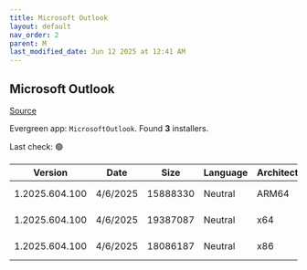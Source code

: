 ```yaml
---
title: Microsoft Outlook
layout: default
nav_order: 2
parent: M
last_modified_date: Jun 12 2025 at 12:41 AM
---
```


## Microsoft Outlook

[Source](https://learn.microsoft.com/en-us/microsoft-365-apps/outlook/get-started/deployment-new-outlook)

Evergreen app: `MicrosoftOutlook`. Found **3** installers.

Last check: 🟢

| Version        | Date     | Size     | Language | Architecture | Type | URI                                                                                                                                                                                                                              |
| -------------- | -------- | -------- | -------- | ------------ | ---- | -------------------------------------------------------------------------------------------------------------------------------------------------------------------------------------------------------------------------------- |
| 1.2025.604.100 | 4/6/2025 | 15888330 | Neutral  | ARM64        | msix | [https://res.cdn.office.net/nativehost/5mttl/installer/v2/1.2025.604.100/Microsoft.OutlookForWindows_arm64.msix](https://res.cdn.office.net/nativehost/5mttl/installer/v2/1.2025.604.100/Microsoft.OutlookForWindows_arm64.msix) |
| 1.2025.604.100 | 4/6/2025 | 19387087 | Neutral  | x64          | msix | [https://res.cdn.office.net/nativehost/5mttl/installer/v2/1.2025.604.100/Microsoft.OutlookForWindows_x64.msix](https://res.cdn.office.net/nativehost/5mttl/installer/v2/1.2025.604.100/Microsoft.OutlookForWindows_x64.msix)     |
| 1.2025.604.100 | 4/6/2025 | 18086187 | Neutral  | x86          | msix | [https://res.cdn.office.net/nativehost/5mttl/installer/v2/1.2025.604.100/Microsoft.OutlookForWindows_x86.msix](https://res.cdn.office.net/nativehost/5mttl/installer/v2/1.2025.604.100/Microsoft.OutlookForWindows_x86.msix)     |
